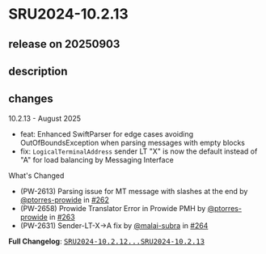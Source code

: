 # SRU2024-10.2.13

## release on 20250903
## description
## changes
10.2.13 - August 2025

* feat: Enhanced SwiftParser for edge cases avoiding OutOfBoundsException when parsing messages with empty blocks
* fix: <code>LogicalTerminalAddress</code> sender LT "X" is now the default instead of "A" for load balancing by Messaging Interface

What's Changed

* (PW-2613) Parsing issue for MT message with slashes at the end by <a class="user-mention notranslate" data-hovercard-type="user" data-hovercard-url="/users/ptorres-prowide/hovercard" data-octo-click="hovercard-link-click" data-octo-dimensions="link_type:self" href="https://github.com/ptorres-prowide">@ptorres-prowide</a> in <a class="issue-link js-issue-link" data-error-text="Failed to load title" data-id="3260306080" data-permission-text="Title is private" data-url="https://github.com/prowide/prowide-core/issues/262" data-hovercard-type="pull_request" data-hovercard-url="/prowide/prowide-core/pull/262/hovercard" href="https://github.com/prowide/prowide-core/pull/262">#262</a>
* (PW-2658) Prowide Translator Error in Prowide PMH by <a class="user-mention notranslate" data-hovercard-type="user" data-hovercard-url="/users/ptorres-prowide/hovercard" data-octo-click="hovercard-link-click" data-octo-dimensions="link_type:self" href="https://github.com/ptorres-prowide">@ptorres-prowide</a> in <a class="issue-link js-issue-link" data-error-text="Failed to load title" data-id="3305029884" data-permission-text="Title is private" data-url="https://github.com/prowide/prowide-core/issues/263" data-hovercard-type="pull_request" data-hovercard-url="/prowide/prowide-core/pull/263/hovercard" href="https://github.com/prowide/prowide-core/pull/263">#263</a>
* (PW-2631) Sender-LT-X->A fix by <a class="user-mention notranslate" data-hovercard-type="user" data-hovercard-url="/users/malai-subra/hovercard" data-octo-click="hovercard-link-click" data-octo-dimensions="link_type:self" href="https://github.com/malai-subra">@malai-subra</a> in <a class="issue-link js-issue-link" data-error-text="Failed to load title" data-id="3352388828" data-permission-text="Title is private" data-url="https://github.com/prowide/prowide-core/issues/264" data-hovercard-type="pull_request" data-hovercard-url="/prowide/prowide-core/pull/264/hovercard" href="https://github.com/prowide/prowide-core/pull/264">#264</a>

<strong>Full Changelog</strong>: <a class="commit-link" href="https://github.com/prowide/prowide-core/compare/SRU2024-10.2.12...SRU2024-10.2.13"><tt>SRU2024-10.2.12...SRU2024-10.2.13</tt></a>

